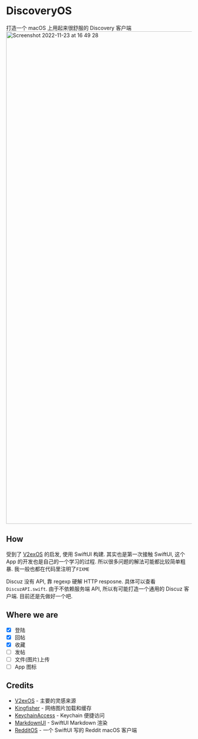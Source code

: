 # DiscoveryOS
打造一个 macOS 上用起来很舒服的 Discovery 客户端
<img width="1338" alt="Screenshot 2022-11-23 at 16 49 28" src="https://user-images.githubusercontent.com/625174/203505051-372a74a1-8ee2-48f7-9379-1dd63010c048.png">


## How
受到了 [V2exOS](https://github.com/isaced/V2exOS) 的启发, 使用 SwiftUI 构建. 
其实也是第一次接触 SwiftUI, 这个 App 的开发也是自己的一个学习的过程. 所以很多问题的解法可能都比较简单粗暴. 我一般也都在代码里注明了`FIXME`

Discuz 没有 API, 靠 regexp 硬解 HTTP resposne. 具体可以查看 `DiscuzAPI.swift`. 
由于不依赖服务端 API, 所以有可能打造一个通用的 Discuz 客户端. 目前还是先做好一个吧.

## Where we are
- [x] 登陆
- [x] 回帖
- [x] 收藏
- [ ] 发帖
- [ ] 文件(图片)上传
- [ ] App 图标

## Credits
- [V2exOS](https://github.com/isaced/V2exOS) - 主要的灵感来源
- [Kingfisher](https://github.com/onevcat/Kingfisher) - 网络图片加载和缓存
- [KeychainAccess](https://github.com/kishikawakatsumi/KeychainAccess) - Keychain 便捷访问
- [MarkdownUI](https://github.com/gonzalezreal/MarkdownUI) - SwiftUI Markdown 渲染
- [RedditOS](https://github.com/Dimillian/RedditOS) - 一个 SwiftUI 写的 Reddit macOS 客户端
